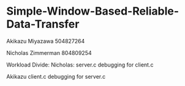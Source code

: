 # Simple-Window-Based-Reliable-Data-Transfer

Akikazu Miyazawa 
504827264

Nicholas Zimmerman
804809254

Workload Divide:
Nicholas:
server.c
debugging for client.c

Akikazu
client.c
debugging for server.c
